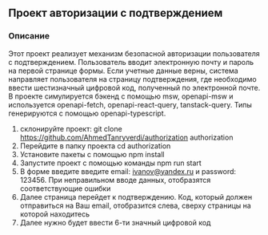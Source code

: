 ## Проект авторизации с подтверждением

### Описание

Этот проект реализует механизм безопасной авторизации пользователя с подтверждением. Пользователь вводит электронную почту и пароль на первой странице формы. Если учетные данные верны, система направляет пользователя на страницу подтверждения, где необходимо ввести шестизначный цифровой код, полученный по электронной почте. В проекте симулируется бэкенд с помощью msw, openapi-msw и используется openapi-fetch, openapi-react-query, tanstack-query. Типы генерируются с помощью openapi-typescript.

1. склонируйте проект: git clone https://github.com/AhmedTanryverdi/authorization authorization
2. Перейдите в папку проекта cd authorization
3. Установите пакеты с помощью npm install
4. Запустите проект с помощью команды npm run start
5. В форме введите введите email: ivanov@yandex.ru и password: 123456. При неправильном вводе данных, отобразятся соответствующие ошибки
6. Далее страница перейдет к подтверждению. Код, который должен отправиться на Ваш email, отобразится слева, сверху страницы на которой находитесь
7. Далее нужно будет ввести 6-ти значный цифровой код
